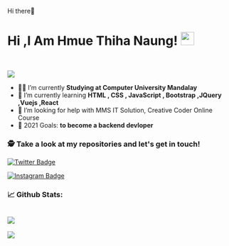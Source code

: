 Hi there👋


# Hi ,I Am Hmue Thiha Naung! <img src="https://raw.githubusercontent.com/debdutgoswami/debdutgoswami/master/assets/gifs/Hi.gif" width="30px">
<br>

![](https://komarev.com/ghpvc/?username=Hmue-gif&color=blue)<br>

- 👨‍🏭 I’m currently **Studying at Computer University Mandalay** <br>
- 🏫 I’m currently learning **HTML , CSS , JavaScript , Bootstrap ,JQuery ,Vuejs ,React** <br>
- 🤔 I’m looking for help with MMS IT Solution, Creative Coder Online Course<br>
- 🥅 2021 Goals: **to become a backend devloper** <br>


### 🕵 Take a look at my repositories and let's get in touch!<br>

[![Twitter Badge](https://img.shields.io/badge/-@hmuethihanaung4-1ca0f1?style=flat-square&labelColor=1ca0f1&logo=twitter&logoColor=white&link=https://twitter.com/@hmuethihanaung4)](https://twitter.com/@hmuethihanaung4) 

[![Instagram Badge](https://img.shields.io/badge/-Hmue_Thiha_Naung-E4405F?style=flat-square&logo=instagram&logoColor=white&link=https://www.instagram.com/Hmue_Thiha_Naung)](https://www.instagram.com/Hmue_Thiha_Naung) 


### 📈 Github Stats:

<br>
<a href="https://github.com/Hmue-gif">
<img align="center" src="https://github-readme-stats.vercel.app/api?username=Hmue-gif&show_icons=true&include_all_commits=true&theme=midnight-purple&count_private=true">
</a>
<br><br>
<a href="https://github.com/remcohalman/github-readme-stats">
<img align="center" src="https://github-readme-stats.anuraghazra1.vercel.app/api/top-langs/?username=Hmue-gif&layout=compact&theme=blue-green" />
</a>
<br>
<br><br>


